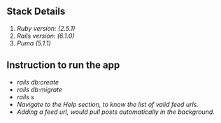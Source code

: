 ## Stack Details

1. *Ruby version: (2.5.1)*
2. *Rails version: (6.1.0)*
3. *Puma (5.1.1)*

## Instruction to run the app

- *rails db:create*
- *rails db:migrate*
- *rails s*
- *Navigate to the Help section, to know the list of valid feed urls.*
- *Adding a feed url, would pull posts automatically in the background.*
